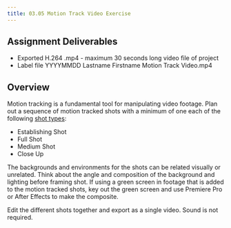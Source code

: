 ```yaml
---
title: 03.05 Motion Track Video Exercise
---
```


## Assignment Deliverables

- Exported H.264 .mp4 - maximum 30 seconds long video file of project
- Label file YYYYMMDD Lastname Firstname Motion Track Video.mp4

## Overview

Motion tracking is a fundamental tool for manipulating video footage. Plan out a sequence of motion tracked shots with a minimum of one each of the following [shot types](../../../../video/shot-types.md):

- Establishing Shot
- Full Shot
- Medium Shot
- Close Up

The backgrounds and environments for the shots can be related visually or unrelated. Think about the angle and composition of the background and lighting before framing shot. If using a green screen in footage that is added to the motion tracked shots, key out the green screen and use Premiere Pro or After Effects to make the composite.

Edit the different shots together and export as a single video. Sound is not required.
